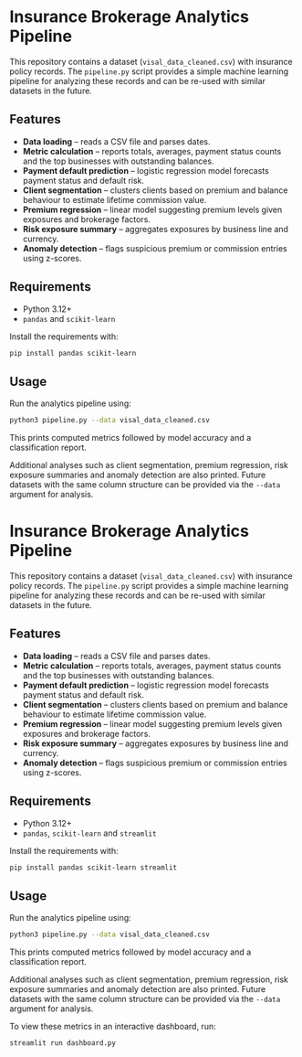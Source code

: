 # Insurance Brokerage Analytics Pipeline

This repository contains a dataset (`visal_data_cleaned.csv`) with insurance policy records. The `pipeline.py` script provides a simple machine learning pipeline for analyzing these records and can be re-used with similar datasets in the future.

## Features

- **Data loading** – reads a CSV file and parses dates.
- **Metric calculation** – reports totals, averages, payment status counts and the top businesses with outstanding balances.
- **Payment default prediction** – logistic regression model forecasts payment status and default risk.
- **Client segmentation** – clusters clients based on premium and balance behaviour to estimate lifetime commission value.
- **Premium regression** – linear model suggesting premium levels given exposures and brokerage factors.
- **Risk exposure summary** – aggregates exposures by business line and currency.
- **Anomaly detection** – flags suspicious premium or commission entries using z-scores.

## Requirements

- Python 3.12+
- `pandas` and `scikit-learn`

Install the requirements with:

```bash
pip install pandas scikit-learn
```

## Usage

Run the analytics pipeline using:

```bash
python3 pipeline.py --data visal_data_cleaned.csv
```

This prints computed metrics followed by model accuracy and a classification report.

Additional analyses such as client segmentation, premium regression, risk exposure summaries and anomaly detection are also printed. Future datasets with the same column structure can be provided via the `--data` argument for analysis.

# Insurance Brokerage Analytics Pipeline

This repository contains a dataset (`visal_data_cleaned.csv`) with insurance policy records. The `pipeline.py` script provides a simple machine learning pipeline for analyzing these records and can be re-used with similar datasets in the future.

## Features

- **Data loading** – reads a CSV file and parses dates.
- **Metric calculation** – reports totals, averages, payment status counts and the top businesses with outstanding balances.
- **Payment default prediction** – logistic regression model forecasts payment status and default risk.
- **Client segmentation** – clusters clients based on premium and balance behaviour to estimate lifetime commission value.
- **Premium regression** – linear model suggesting premium levels given exposures and brokerage factors.
- **Risk exposure summary** – aggregates exposures by business line and currency.
- **Anomaly detection** – flags suspicious premium or commission entries using z-scores.

## Requirements

- Python 3.12+
- `pandas`, `scikit-learn` and `streamlit`

Install the requirements with:

```bash
pip install pandas scikit-learn streamlit
```

## Usage

Run the analytics pipeline using:

```bash
python3 pipeline.py --data visal_data_cleaned.csv
```

This prints computed metrics followed by model accuracy and a classification report.

Additional analyses such as client segmentation, premium regression, risk exposure summaries and anomaly detection are also printed. Future datasets with the same column structure can be provided via the `--data` argument for analysis.

To view these metrics in an interactive dashboard, run:

```bash
streamlit run dashboard.py
```

